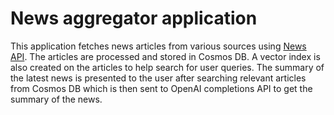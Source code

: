 # News aggregator application

This application fetches news articles from various sources using [News API](https://newsapi.org/).
The articles are processed and stored in Cosmos DB.
A vector index is also created on the articles to help search for user queries.
The summary of the latest news is presented to the user after searching relevant articles from Cosmos DB which is then sent to OpenAI completions API to get the summary of the news.
